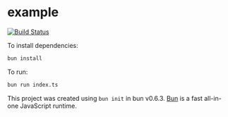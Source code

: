 # example

[![Build Status](https://dev.azure.com/tsirysndr/fluentci/_apis/build/status%2Ftsirysndr.azure-pipeline-demo?branchName=main)](https://dev.azure.com/tsirysndr/fluentci/_build/latest?definitionId=1&branchName=main)

To install dependencies:

```bash
bun install
```

To run:

```bash
bun run index.ts
```

This project was created using `bun init` in bun v0.6.3. [Bun](https://bun.sh) is a fast all-in-one JavaScript runtime.
